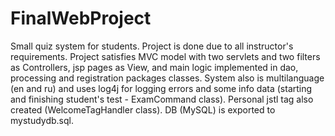 # FinalWebProject
Small quiz system for students. Project is done due to all instructor's
requirements. Project satisfies MVC model with two servlets and two filters as Controllers,
jsp pages as View, and main logic implemented in dao, processing and registration
packages classes. System also is multilanguage (en and ru) and uses log4j for logging errors
and some info data (starting and finishing student's test - ExamCommand class). Personal jstl
tag also created (WelcomeTagHandler class). DB (MySQL) is exported to mystudydb.sql.
